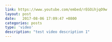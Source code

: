 ```yaml
---
link: https://www.youtube.com/embed/rEGOihjqO9w
layout: post
date:   2017-08-06 17:09:47 +0800
categories: posts
type: 'video'
description: "test video description 1"
---
```


